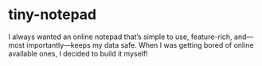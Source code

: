# tiny-notepad
I always wanted an online notepad that’s simple to use, feature-rich, and—most importantly—keeps my data safe. When I was getting bored of online available ones, I decided to build it myself!
